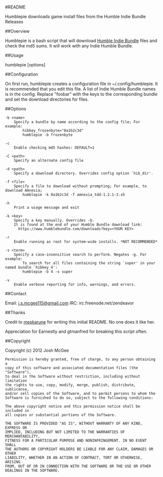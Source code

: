 #README

Humblepie downloads game install files from the Humble Indie Bundle Releases

##Overview 

Humblepie is a bash script that will download [Humble Indie Bundle](https://www.humblebundle.com/) files and check the md5 sums. It will work with any Indie Humble Bundle.

##Usage

humblepie [options]

##Configuration

On first run, humblepie creates a configuration file in ~/.config/humblepie. It is recommended that you edit this file. A list of Indie Humble Bundle names is in the config. Replace "foobar" with the keys to the corresponding bundle and set the download directories for files.

##Options

    -b <name>
        Specify a bundle by name according to the config file; For example:
            hibkey_frozenbyte="0a1b2c3d" 
            humblepie -b frozenbyte

    -c 
        Enable checking md5 hashes: DEFAULT=1

    -C <path>
        Specify an alternate config file

    -d <path>
        Specify a download directory. Overrides config option `hib_dir'.

    -f <file>
        Specify a file to download without prompting; For example, to download Amnesia;
            humblepie -k 0a1b2c3d -f amnesia_tdd-1.2.1-3.sh
    
    -h
        Print a usage message and exit

    -k <key>
        Specify a key manually. Overrides -b.
        It is found at the end of your Humble Bundle download link:      
          https://www.humblebundle.com/downloads?key=<YOUR KEY>

    -r
        Enable running as root for system-wide installs. *NOT RECOMMENDED*

    -s <term>
        Specify a case-insensitive search to perform. Negates -g. For example:
            To search for all files containing the string `super' in your named bundle `hibkey_4':
            humblepie -b 4 -s super

    -v
        Enable verbose reporting for info, warnings, and errors.

##Contact

Email:  j.s.mcgee115@gmail.com
IRC:    irc.freenode.net/zendeavor

##Thanks

Credit to [meskarune](admin@doloresportalatin.info) for writing this initial README. No one does it like her.

Appreciation for Earnestly and gtmanfred for breaking this script often.

##Copyright

Copyright (c) 2012 Josh McGee
 
    Permission is hereby granted, free of charge, to any person obtaining a 
    copy of this software and associated documentation files (the "Software"),
    to deal in the Software without restriction, including without limitation 
    the rights to use, copy, modify, merge, publish, distribute, sublicense, 
    and/or sell copies of the Software, and to permit persons to whom the 
    Software is furnished to do so, subject to the following conditions:
    
    The above copyright notice and this permission notice shall be included in 
    all copies or substantial portions of the Software.
    
    THE SOFTWARE IS PROVIDED "AS IS", WITHOUT WARRANTY OF ANY KIND, EXPRESS OR 
    IMPLIED, INCLUDING BUT NOT LIMITED TO THE WARRANTIES OF MERCHANTABILITY, 
    FITNESS FOR A PARTICULAR PURPOSE AND NONINFRINGEMENT. IN NO EVENT SHALL 
    THE AUTHORS OR COPYRIGHT HOLDERS BE LIABLE FOR ANY CLAIM, DAMAGES OR OTHER 
    LIABILITY, WHETHER IN AN ACTION OF CONTRACT, TORT OR OTHERWISE, ARISING 
    FROM, OUT OF OR IN CONNECTION WITH THE SOFTWARE OR THE USE OR OTHER 
    DEALINGS IN THE SOFTWARE.
